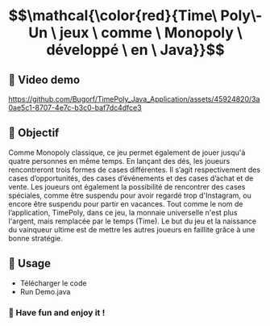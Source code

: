 # $$\mathcal{\color{red}{Time\ Poly\- Un \ jeux \ comme \ Monopoly \ développé \ en \ Java}}$$ 

## 👀 Video demo

https://github.com/Bugorf/TimePoly_Java_Application/assets/45924820/3a0ae5c1-8707-4e7c-b3c0-baf7dc4dfce3


## 🎯 Objectif 
Comme Monopoly classique, ce jeu permet également de jouer jusqu'à quatre personnes en même temps. En lançant des dés, les joueurs rencontreront trois formes de cases différentes. Il s’agit respectivement des cases d’opportunités, des cases d’événements et des cases d’achat et de vente. Les joueurs ont également la possibilité de rencontrer des cases spéciales, comme être suspendu pour avoir regardé trop d'Instagram, ou encore être suspendu pour partir en vacances. Tout comme le nom de l’application, TimePoly, dans ce jeu, la monnaie universelle n'est plus l'argent, mais remplacée par le temps (Time). Le but du jeu et la naissance du vainqueur ultime est de mettre les autres joueurs en faillite grâce à une bonne stratégie.

## 🧐 Usage

- Télécharger le code
- Run Demo.java

### 🤪 Have fun and enjoy it !
